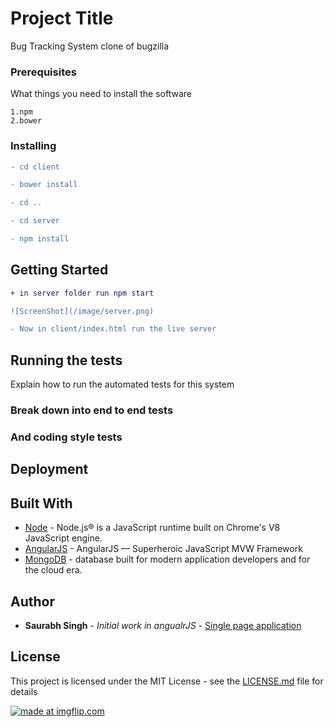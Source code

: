 # Project Title

Bug Tracking System clone of bugzilla


### Prerequisites

What things you need to install the software 

```
1.npm
2.bower
```

### Installing
```diff
- cd client

- bower install

- cd ..

- cd server

- npm install
```

## Getting Started

```diff
+ in server folder run npm start

![ScreenShot](/image/server.png)

- Now in client/index.html run the live server
```

## Running the tests

Explain how to run the automated tests for this system

### Break down into end to end tests



### And coding style tests



## Deployment



## Built With

* [Node](https://nodejs.org) - Node.js® is a JavaScript runtime built on Chrome's V8 JavaScript engine.
* [AngularJS](https://angularjs.org/) - AngularJS — Superheroic JavaScript MVW Framework
* [MongoDB](https://www.mongodb.com/) - database built for modern application developers and for the cloud era.


 

## Author

* **Saurabh Singh** - *Initial work in angualrJS* - [Single page application](https://github.com/saurabh2908/SPA_AngularJs)


## License

This project is licensed under the MIT License - see the [LICENSE.md](https://github.com/saurabh2908/Bug_TrackingSystem_2.0.0/blob/master/LICENSE) file for details



<a href="https://imgflip.com/gif/388yhr"><img src="https://i.imgflip.com/388yhr.gif" title="made at imgflip.com"/></a>
